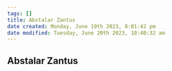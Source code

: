 ```yaml
---
tags: []
title: Abstalar Zantus
date created: Monday, June 19th 2023, 8:01:42 pm
date modified: Tuesday, June 20th 2023, 10:40:32 am
---
```


## Abstalar Zantus
